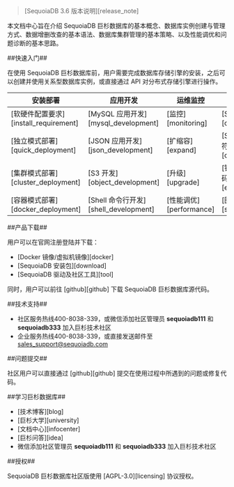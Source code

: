 [^_^]:
    SequoiaDB文档中心首页

> [SequoiaDB 3.6 版本说明][release_note]

[^_^]:
    一句话说明巨杉数据库的定位与本文的价值。
欢迎来到 [**SequoiaDB 巨杉数据库**][intro] 文档中心。SequoiaDB 巨杉数据库是一款金融级分布式关系型数据库。

本文档中心旨在介绍 SequoiaDB 巨杉数据库的基本概念、数据库实例创建与管理方式、数据增删改查的基本语法、数据库集群管理的基本策略、以及性能调优和问题诊断的基本思路。

##快速入门##

在使用 SequoiaDB 巨杉数据库前，用户需要完成数据库存储引擎的安装，之后可以创建并使用关系型数据库实例，或直接通过 API 对分布式存储引擎进行操作。

[^_^]:
    展示重要内容的导航，让读者较容易上手掌握最重要的若干章节。
    TODO:需要增加 shell方法, shell操作符, 错误返回码 的链接

|安装部署|应用开发|运维监控|参考手册|
|----|----|----|----|
|[软硬件配置要求][install_requirement]|[MySQL 应用开发][mysql_development]|[监控][monitoring]|[Shell 方法][command]|
|[独立模式部署][quick_deployment]|[JSON 应用开发][json_development]|[扩缩容][expand]|[Shell 操作符][operator]|
|[集群模式部署][cluster_deployment]|[S3 开发][object_development]|[升级][upgrade]|[错误返回码][errorcode]|
|[容器模式部署][docker_deployment]|[Shell 命令行开发][shell_development]|[性能调优][performance]|[图形界面][sac]|

##产品下载##

用户可以在官网注册登陆并下载：
- [Docker 镜像/虚拟机镜像][docker]
- [SequoiaDB 安装包][download]
- [SequoiaDB 驱动及社区工具][tool]

同时，用户可以前往 [github][github] 下载 SequoiaDB 巨杉数据库源代码。

##技术支持##

+ 社区服务热线400-8038-339，或微信添加社区管理员 **sequoiadb111** 和 **sequoiadb333** 加入巨杉技术社区
+ 企业服务热线400-8038-339，或直接发送邮件至 sales_support@sequoiadb.com

##问题提交##

社区用户可以直接通过 [github][github] 提交在使用过程中所遇到的问题或修复代码。

##学习巨杉数据库##

+ [技术博客][blog]
+ [巨杉大学][university]
+ [文档中心][infocenter]
+ [巨杉问答][idea]
+ 微信添加社区管理员 **sequoiadb111** 和 **sequoiadb333** 加入巨杉技术社区

##授权##

SequoiaDB 巨杉数据库社区版使用 [AGPL-3.0][licensing] 协议授权。


[^_^]:
    本文使用到的所有链接及引用。
[intro]:manual/SequoiaDB_Intro/sequoiadb_intro.md
[install_requirement]:manual/Deployment/env_requirement.md
[quick_deployment]:manual/Deployment/standalone_deployment.md
[cluster_deployment]:manual/Deployment/cluster_deployment.md
[docker_deployment]:manual/Quick_Start/docker_deployment.md
[mysql_development]:manual/Database_Instance/Relational_Instance/MySQL_Instance/Readme.md
[json_development]:manual/Database_Instance/Json_Instance/Development/JavaScript.md
[object_development]:manual/Database_Instance/Object_Instance/Readme.md
[shell_development]:manual/Manual/Sequoiadb_Command/location.md
[monitoring]:manual/Distributed_Engine/Maintainance/Monitoring/Readme.md
[expand]:manual/Distributed_Engine/Maintainance/Expand/Readme.md
[upgrade]:manual/Distributed_Engine/Maintainance/Upgrade/Readme.md
[performance]:manual/Distributed_Engine/Maintainance/Performance/Readme.md
[command]:manual/Manual/Sequoiadb_Command/Readme.md
[operator]:manual/Manual/Operator/Match_Operator/Readme.md
[errorcode]:manual/Manual/Sequoiadb_error_code.md

[^_^]:
    TODO:change to tools
[sac]:manual/SAC/Readme.md
[github]:https://github.com/sequoiadb/sequoiadb
[blog]:http://blog.sequoiadb.com/
[university]:http://www.sequoiadb.com/cn/university
[idea]:http://idea.sequoiadb.com/cn/
[infocenter]:http://doc.sequoiadb.com
[licensing]:https://github.com/SequoiaDB/SequoiaDB/blob/master/GNU-AGPL-3.0.txt
[docker]:http://download.sequoiadb.com/cn/vm
[tool]:http://download.sequoiadb.com/cn/driver
[download]:http://download.sequoiadb.com/cn/sequoiadb
[release_note]:manual/release_note.md
